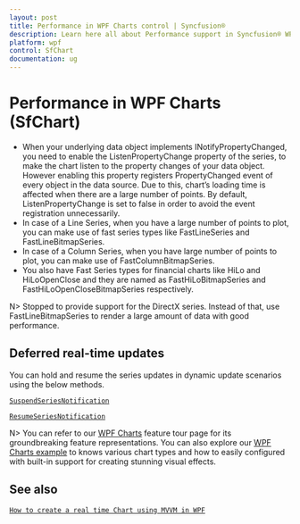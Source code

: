 ```yaml
---
layout: post
title: Performance in WPF Charts control | Syncfusion®
description: Learn here all about Performance support in Syncfusion® WPF Charts (SfChart) control, its elements and more details.
platform: wpf
control: SfChart
documentation: ug
---
```


# Performance in WPF Charts (SfChart)

* When your underlying data object implements INotifyPropertyChanged, you need to enable the ListenPropertyChange property of the series, to make the chart listen to the property changes of your data object. However enabling this property registers PropertyChanged event of every object in the data source. Due to this, chart’s loading time is affected when there are a large number of points. By default, ListenPropertyChange is set to false in order to avoid the event registration unnecessarily.
* In case of a Line Series, when you have a large number of points to plot, you can make use of fast series types like FastLineSeries and FastLineBitmapSeries.
* In case of a Column Series, when you have large number of points to plot, you can make use of FastColumnBitmapSeries.
* You also have Fast Series types for financial charts like HiLo and HiLoOpenClose and they are named as FastHiLoBitmapSeries and FastHiLoOpenCloseBitmapSeries respectively.

N> Stopped to provide support for the DirectX series. Instead of that, use FastLineBitmapSeries to render a large amount of data with good performance.

## Deferred real-time updates

You can hold and resume the series updates in dynamic update scenarios using the below methods.

[`SuspendSeriesNotification`](https://help.syncfusion.com/cr/wpf/Syncfusion.UI.Xaml.Charts.ChartBase.html#Syncfusion_UI_Xaml_Charts_ChartBase_SuspendSeriesNotification)

[`ResumeSeriesNotification`](https://help.syncfusion.com/cr/wpf/Syncfusion.UI.Xaml.Charts.ChartBase.html#Syncfusion_UI_Xaml_Charts_ChartBase_ResumeSeriesNotification)


N> You can refer to our [WPF Charts](https://www.syncfusion.com/wpf-controls/charts) feature tour page for its groundbreaking feature representations. You can also explore our [WPF Charts example](https://github.com/syncfusion/wpf-demos) to knows various chart types and how to easily configured with built-in support for creating stunning visual effects.

## See also

[`How to create a real time Chart using MVVM in WPF`](https://support.syncfusion.com/kb/article/10039/how-to-create-a-real-time-chart-sfchart-using-mvvm-in-wpf)


